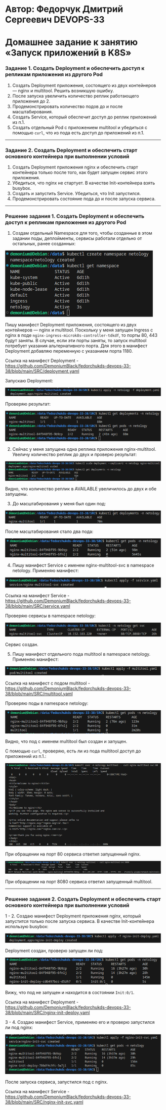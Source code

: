 # Автор: Федорчук Дмитрий Сергеевич DEVOPS-33

# Домашнее задание к занятию «Запуск приложений в K8S»

### Задание 1. Создать Deployment и обеспечить доступ к репликам приложения из другого Pod

1. Создать Deployment приложения, состоящего из двух контейнеров — nginx и multitool. Решить возникшую ошибку.
2. После запуска увеличить количество реплик работающего приложения до 2.
3. Продемонстрировать количество подов до и после масштабирования.
4. Создать Service, который обеспечит доступ до реплик приложений из п.1.
5. Создать отдельный Pod с приложением multitool и убедиться с помощью `curl`, что из пода есть доступ до приложений из п.1.

------

### Задание 2. Создать Deployment и обеспечить старт основного контейнера при выполнении условий

1. Создать Deployment приложения nginx и обеспечить старт контейнера только после того, как будет запущен сервис этого приложения.
2. Убедиться, что nginx не стартует. В качестве Init-контейнера взять busybox.
3. Создать и запустить Service. Убедиться, что Init запустился.
4. Продемонстрировать состояние пода до и после запуска сервиса.

------

### Решение задания 1. Создать Deployment и обеспечить доступ к репликам приложения из другого Pod

1. Создам отдельный Namespace для того, чтобы созданные в этом задании поды, деплойменты, сервисы работали отдельно от остальных, ранее созданных:

![img_1](IMG/img_1.png)

Пишу манифест Deployment приложения, состоящего из двух контейнеров — nginx и multitool. Поскольку у меня запущен Ingress с nginx в поде `nginx-ingress-microk8s-controller-tdkdf`, то порты 80, 443 будут заняты. В случае, если эти порты заняты, то запуск multitool потребует указания альтернативного порта. Для этого в манифест Deployment добавляю переменную с указанием порта 1180.

Ссылка на манифест Deployment - https://github.com/DemoniumBlack/fedorchukds-devops-33-38/blob/main/SRC/deployment.yaml

Запускаю Deployment:

![img_2](IMG/img_2.png)

Проверяю результат:

![img_3](IMG/img_3.png)

2. Сейчас у меня запущена одна реплика приложения nginx-multitool. Увеличу количество реплик до двух и проверю результат:

![img_4](IMG/img_4.png)

Видно, что количество реплик в AVAILABLE увеличилось до двух и обе запущены.

3. До масштабирования у меня был один под:

![img_5](IMG/img_5.png)

После масштабирования стало два пода:

![img_6](IMG/img_6.png)

4. Пишу манифест Service с именем nginx-multitool-svc в namespace netology. Применяю манифест:

![img_7](IMG/img_7.png)

Ссылка на манифест Service - https://github.com/DemoniumBlack/fedorchukds-devops-33-38/blob/main/SRC/service.yaml

Проверяю сервисы в namespace netology:

![img_8](IMG/img_8.png)

Сервис создан.

5. Пишу манифест отдельного пода multitool в namespace netology. Применяю манифест:

![img_9](IMG/img_9.png)

Ссылка на манифест с подом multitool - https://github.com/DemoniumBlack/fedorchukds-devops-33-38/blob/main/SRC/multitool.yaml

Проверяю поды в namespace netology:

![img_10](IMG/img_10.png)

Видно, что под с именем multitool был создан и запущен.

С помощью `curl`, проверяю, есть ли из пода multitool доступ до приложений из п.1.:

![img_11](IMG/img_11.png)

При обращении на порт 80 сервиса ответил запущенный nginx.

![img_12](IMG/img_12.png)

При обращении на порт 8080 сервиса ответил запущенный multitool.

---

### Решение задания 2. Создать Deployment и обеспечить старт основного контейнера при выполнении условий

1 - 2. Создаю манифест Deployment приложения nginx, который запустится только после запуска сервиса. В качестве Init-контейнера использую busybox:

![img_13](IMG/img_13.png)

Deployment создан, проверю запущен ли под:

![img_14](IMG/img_14.png)

Вижу, что под не запущен и находится в состоянии `Init:0/1`.

Ссылка на манифест Deployment - https://github.com/DemoniumBlack/fedorchukds-devops-33-38/blob/main/SRC/nginx-init-deploy.yaml

3 - 4. Создаю манифест Service, применяю его и проверю запустился ли под nginx:

![img_15](IMG/img_15.png)

После запуска сервиса, запустился под с nginx.

Ссылка на манифест Service - https://github.com/DemoniumBlack/fedorchukds-devops-33-38/blob/main/SRC/nginx-init-svc.yaml